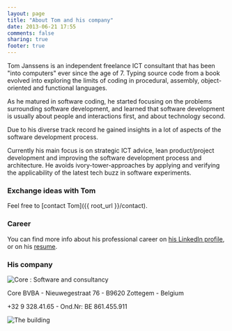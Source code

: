 ```yaml
---
layout: page
title: "About Tom and his company"
date: 2013-06-21 17:55
comments: false
sharing: true
footer: true
---
```

Tom Janssens is an independent freelance ICT consultant that has been "into computers" ever since the age of 7. Typing source code from a book evolved into exploring the limits of coding in procedural, assembly, object-oriented and functional languages.

As he matured in software coding, he started focusing on the problems surrounding software development, and learned that software development is usually about people and interactions first, and about technology second.

Due to his diverse track record he gained insights in a lot of aspects of the software development process.

Currently his main focus is on strategic ICT advice, lean product/project development and improving the software development process and architecture. He avoids ivory-tower-approaches by applying and verifying the applicability of the latest tech buzz in software experiments.

### Exchange ideas with Tom

Feel free to [contact Tom]({{ root_url }}/contact).

### Career

You can find more info about his professional career on [his LinkedIn profile](http://www.linkedin.com/in/tomjanssens), or on his [resume](http://resume.linkedinlabs.com/8q1mq55gq).

### His company

![Core : Software and consultancy](http://www.corebvba.be/blog/image.axd?picture=2010%2f2%2fCore.gif)

Core BVBA - Nieuwegestraat 76 - B9620 Zottegem - Belgium

+32 9 328.41.65 - Ond.Nr: BE 861.455.911

![The building](http://users.pandora.be/bull/got/hk/carport-na.jpg)

